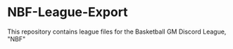 # NBF-League-Export
This repository contains league files for the Basketball GM Discord League, "NBF"
